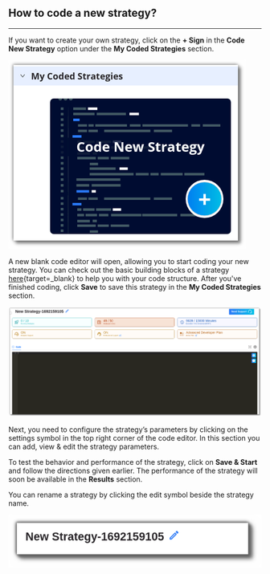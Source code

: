 ## How to code a new strategy?
---

If you want to create your own strategy, click on the **+ Sign** in the **Code New Strategy** option under the **My Coded Strategies** section.

[![pythonbuild](imgs_v2/python_build_new_strategy.png "Click to Enlarge or Ctrl+Click to open in a new Tab")](imgs_v2/python_build_new_strategy.png)

A new blank code editor will open, allowing you to start coding your new strategy. You can check out the basic building blocks of a strategy [here](strategy_guides/structure.md){target=_blank} to help you with your code structure. After you've finished coding, click **Save** to save this strategy in the **My Coded Strategies** section.

[![pythonbuild](imgs_v2/python_build_code_new_strategy.png "Click to Enlarge or Ctrl+Click to open in a new Tab")](imgs_v2/python_build_code_new_strategy.png)

Next, you need to configure the strategy’s parameters by clicking on the settings symbol in the top right corner of the code editor. In this section you can add, view & edit the strategy parameters.

To test the behavior and performance of the strategy, click on **Save & Start** and follow the directions given earlier. The performance of the strategy will soon be available in the **Results** section.

You can rename a strategy by clicking the edit symbol beside the strategy name. 

[![pythonbuild](imgs_v2/python_build_rename_new_strategy.png "Click to Enlarge or Ctrl+Click to open in a new Tab")](imgs_v2/python_build_rename_new_strategy.png)
